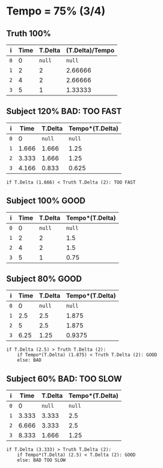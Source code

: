 # Tempo = 75% (3/4)
## Truth 100%

| i   | Time | T.Delta | (T.Delta)/Tempo |
|-----|------|---------|-----------------|
| `0` | 0    | `null`  | `null`          |
| `1` | 2    | 2       | 2.66666         |
| `2` | 4    | 2       | 2.66666         |
| `3` | 5    | 1       | 1.33333         |


## Subject 120%     BAD: TOO FAST

| i   | Time  | T.Delta | Tempo*(T.Delta) |
|-----|-------|---------|-----------------|
| `0` | 0     | `null`  | `null`          |
| `1` | 1.666 | 1.666   | 1.25            |
| `2` | 3.333 | 1.666   | 1.25            |
| `3` | 4.166 | 0.833   | 0.625           |
    if T.Delta (1.666) < Truth T.Delta (2): TOO FAST

## Subject 100%     GOOD

| i   | Time | T.Delta | Tempo*(T.Delta) |
|-----|------|---------|-----------------|
| `0` | 0    | `null`  | `null`          |
| `1` | 2    | 2       | 1.5             |
| `2` | 4    | 2       | 1.5             |
| `3` | 5    | 1       | 0.75            |

## Subject 80%     GOOD

| i   | Time | T.Delta | Tempo*(T.Delta) |
|-----|------|---------|-----------------|
| `0` | 0    | `null`  | `null`          |
| `1` | 2.5  | 2.5     | 1.875           |
| `2` | 5    | 2.5     | 1.875           |
| `3` | 6.25 | 1.25    | 0.9375          |
    if T.Delta (2.5) > Truth T.Delta (2):
        if Tempo*(T.Delta) (1.875) < Truth T.Delta (2): GOOD
        else: BAD

## Subject 60%     BAD: TOO SLOW

| i   | Time  | T.Delta | Tempo*(T.Delta) |
|-----|-------|---------|-----------------|
| `0` | 0     | `null`  | `null`          |
| `1` | 3.333 | 3.333   | 2.5             |
| `2` | 6.666 | 3.333   | 2.5             |
| `3` | 8.333 | 1.666   | 1.25            |

    if T.Delta (3.333) > Truth T.Delta (2):
        if Tempo*(T.Delta) (2.5) < T.Delta (2): GOOD
        else: BAD TOO SLOW




